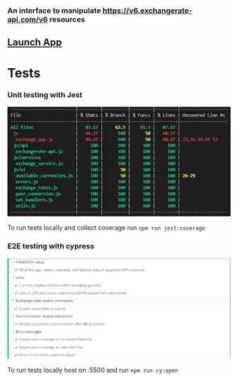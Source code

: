 ### An interface to manipulate https://v6.exchangerate-api.com/v6 resources

## [Launch App](https://devtsp.github.io/exchange-rates-api-interface/)

# Tests

### Unit testing with Jest

![Test Coverage](/coverage_img/coverage.PNG)

To run tests locally and collect coverage run `npm run jest:coverage`

### E2E testing with cypress

![Cypress Assertions](/coverage_img/cypress.PNG)

To run tests locally host on :5500 and run `npm run cy:open`
